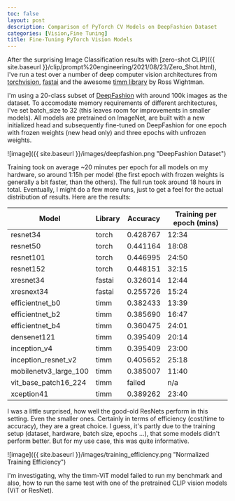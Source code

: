 ```yaml
---
toc: false
layout: post
description: Comparison of PyTorch CV Models on DeepFashion Dataset
categories: [Vision,Fine Tuning]
title: Fine-Tuning PyTorch Vision Models 
---
```

After the surprising Image Classification results with [zero-shot CLIP]({{ site.baseurl }}/clip/prompt%20engineering/2021/08/23/Zero_Shot.html),
I've run a test over a number of deep computer vision architectures from [torchvision](https://github.com/pytorch/vision/tree/main/torchvision/models), 
[fastai](https://github.com/fastai/fastai/blob/master/nbs/11_vision.models.xresnet.ipynb) and the awesome [timm library](https://github.com/rwightman/pytorch-image-models) by Ross Wightman.


I'm using a 20-class subset of [DeepFashion](http://mmlab.ie.cuhk.edu.hk/projects/DeepFashion.html) with around 100k images
as the dataset. To accomodate memory requirements of different architectures, I've set batch_size to 32 (this leaves room for improvements
in smaller models). All models are pretrained on ImageNet, are built with a new initialized head and subsequently 
fine-tuned on DeepFashion for one epoch with frozen weights (new head only) and three epochs with unfrozen weights.


![image]({{ site.baseurl }}/images/deepfashion.png "DeepFashion Dataset")


Training took on average ~20 minutes per epoch for all models on my hardware, so around 1:15h per model 
(the first epoch with frozen weights is generally a bit faster, than the others). The full run took around 18 hours in total.
Eventually, I might do a few more runs, just to get a feel for the actual distribution of results. Here are the results:


| Model | Library | Accuracy | Training per epoch (mins) |
|-|-|-|-|
| resnet34 | torch | 0.428767 | 12:34 |
| resnet50 | torch | 0.441164 | 18:08 |
| resnet101 | torch | 0.446995 | 24:50 |
| resnet152 | torch | 0.448151 | 32:15 |
| xresnet34 | fastai | 0.326014 | 12:44 |
| xresnext34 | fastai | 0.255726 | 15:24 |
| efficientnet_b0 | timm | 0.382433 | 13:39 |
| efficientnet_b2 | timm | 0.385690 | 16:47 |
| efficientnet_b4 | timm | 0.360475 | 24:01 |
| densenet121 | timm | 0.395409 | 20:14 |
| inception_v4 | timm | 0.395409 | 23:00 |
| inception_resnet_v2 | timm | 0.405652 | 25:18 |
| mobilenetv3_large_100 | timm | 0.385007 | 11:40 |
| vit_base_patch16_224 | timm | failed | n/a |
| xception41 | timm | 0.389262 | 23:40 |


I was a little surprised, how well the good-old ResNets perform in this setting. Even the smaller ones.
Certainly in terms of efficiency (cost/time to accuracy), they are a great choice.
I guess, it's partly due to the training setup (dataset, hardware, batch size, epochs ...),
that some models didn't perform better. But for my use case, this was quite informative.


![image]({{ site.baseurl }}/images/training_efficiency.png "Normalized Training Efficiency")


I'm investigating, why the timm-ViT model failed to run my benchmark and also, how to run the same
test with one of the pretrained CLIP vision models (ViT or ResNet).
